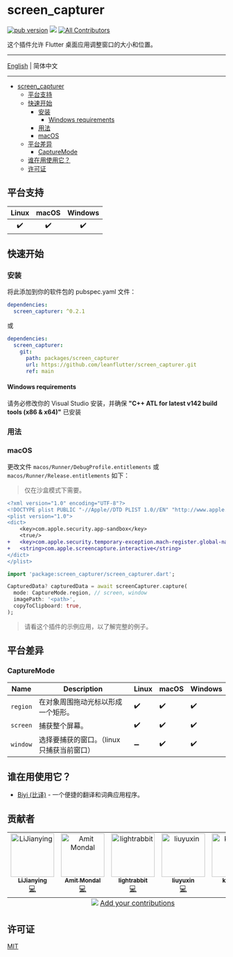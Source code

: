 # screen_capturer

[![pub version][pub-image]][pub-url] [![][discord-image]][discord-url] [![All Contributors][all-contributors-image]](#contributors)

[pub-image]: https://img.shields.io/pub/v/screen_capturer.svg
[pub-url]: https://pub.dev/packages/screen_capturer
[discord-image]: https://img.shields.io/discord/884679008049037342.svg
[discord-url]: https://discord.gg/zPa6EZ2jqb

[all-contributors-image]: https://img.shields.io/github/all-contributors/leanflutter/screen_capturer?color=ee8449

这个插件允许 Flutter 桌面应用调整窗口的大小和位置。

---

[English](./README.md) | 简体中文

---

<!-- START doctoc generated TOC please keep comment here to allow auto update -->
<!-- DON'T EDIT THIS SECTION, INSTEAD RE-RUN doctoc TO UPDATE -->

- [screen_capturer](#screen_capturer)
  - [平台支持](#平台支持)
  - [快速开始](#快速开始)
    - [安装](#安装)
      - [Windows requirements](#windows-requirements)
    - [用法](#用法)
    - [macOS](#macos)
  - [平台差异](#平台差异)
    - [CaptureMode](#capturemode)
  - [谁在用使用它？](#谁在用使用它)
  - [许可证](#许可证)

<!-- END doctoc generated TOC please keep comment here to allow auto update -->

## 平台支持

| Linux | macOS | Windows |
| :---: | :---: | :-----: |
|  ✔️   |  ✔️   |   ✔️    |

## 快速开始

### 安装

将此添加到你的软件包的 pubspec.yaml 文件：

```yaml
dependencies:
  screen_capturer: ^0.2.1
```

或

```yaml
dependencies:
  screen_capturer:
    git:
      path: packages/screen_capturer
      url: https://github.com/leanflutter/screen_capturer.git
      ref: main
```

#### Windows requirements

请务必修改你的 Visual Studio 安装，并确保 **"C++ ATL for latest v142 build tools (x86 & x64)"** 已安装

### 用法

### macOS

更改文件 `macos/Runner/DebugProfile.entitlements` 或 `macos/Runner/Release.entitlements` 如下：

> 仅在沙盒模式下需要。

```diff
<?xml version="1.0" encoding="UTF-8"?>
<!DOCTYPE plist PUBLIC "-//Apple//DTD PLIST 1.0//EN" "http://www.apple.com/DTDs/PropertyList-1.0.dtd">
<plist version="1.0">
<dict>
	<key>com.apple.security.app-sandbox</key>
	<true/>
+	<key>com.apple.security.temporary-exception.mach-register.global-name</key>
+	<string>com.apple.screencapture.interactive</string>
</dict>
</plist>
```

```dart
import 'package:screen_capturer/screen_capturer.dart';

CapturedData? capturedData = await screenCapturer.capture(
  mode: CaptureMode.region, // screen, window
  imagePath: '<path>',
  copyToClipboard: true,
);
```

> 请看这个插件的示例应用，以了解完整的例子。

## 平台差异

### CaptureMode

| Name     | Description                                | Linux | macOS | Windows |
| -------- | ------------------------------------------ | ----- | ----- | ------- |
| `region` | 在对象周围拖动光标以形成一个矩形。         | ✔️    | ✔️    | ✔️      |
| `screen` | 捕获整个屏幕。                             | ✔️    | ✔️    | ✔️      |
| `window` | 选择要捕获的窗口。（linux 只捕获当前窗口） | ➖    | ✔️    | ✔️      |

## 谁在用使用它？

- [Biyi (比译)](https://biyidev.com/) - 一个便捷的翻译和词典应用程序。

## 贡献者

<!-- ALL-CONTRIBUTORS-LIST:START - Do not remove or modify this section -->
<!-- prettier-ignore-start -->
<!-- markdownlint-disable -->
<table>
  <tbody>
    <tr>
      <td align="center" valign="top" width="14.28%"><a href="https://github.com/lijy91"><img src="https://avatars.githubusercontent.com/u/3889523?v=4?s=100" width="100px;" alt="LiJianying"/><br /><sub><b>LiJianying</b></sub></a><br /><a href="https://github.com/leanflutter/screen_capturer/commits?author=lijy91" title="Code">💻</a></td>
      <td align="center" valign="top" width="14.28%"><a href="https://github.com/amit548"><img src="https://avatars.githubusercontent.com/u/36206377?v=4?s=100" width="100px;" alt="Amit Mondal"/><br /><sub><b>Amit Mondal</b></sub></a><br /><a href="https://github.com/leanflutter/screen_capturer/commits?author=amit548" title="Code">💻</a></td>
      <td align="center" valign="top" width="14.28%"><a href="https://github.com/lightrabbit"><img src="https://avatars.githubusercontent.com/u/1521765?v=4?s=100" width="100px;" alt="lightrabbit"/><br /><sub><b>lightrabbit</b></sub></a><br /><a href="https://github.com/leanflutter/screen_capturer/commits?author=lightrabbit" title="Code">💻</a></td>
      <td align="center" valign="top" width="14.28%"><a href="https://liuyu.xin/"><img src="https://avatars.githubusercontent.com/u/79075347?v=4?s=100" width="100px;" alt="liuyuxin"/><br /><sub><b>liuyuxin</b></sub></a><br /><a href="https://github.com/leanflutter/screen_capturer/commits?author=gvenusleo" title="Code">💻</a></td>
      <td align="center" valign="top" width="14.28%"><a href="https://boring.cool/"><img src="https://avatars.githubusercontent.com/u/16132584?v=4?s=100" width="100px;" alt="kalykun"/><br /><sub><b>kalykun</b></sub></a><br /><a href="https://github.com/leanflutter/screen_capturer/commits?author=kungege" title="Documentation">📖</a></td>
    </tr>
  </tbody>
  <tfoot>
    <tr>
      <td align="center" size="13px" colspan="7">
        <img src="https://raw.githubusercontent.com/all-contributors/all-contributors-cli/1b8533af435da9854653492b1327a23a4dbd0a10/assets/logo-small.svg">
          <a href="https://all-contributors.js.org/docs/en/bot/usage">Add your contributions</a>
        </img>
      </td>
    </tr>
  </tfoot>
</table>

<!-- markdownlint-restore -->
<!-- prettier-ignore-end -->

<!-- ALL-CONTRIBUTORS-LIST:END -->

## 许可证

[MIT](./LICENSE)
